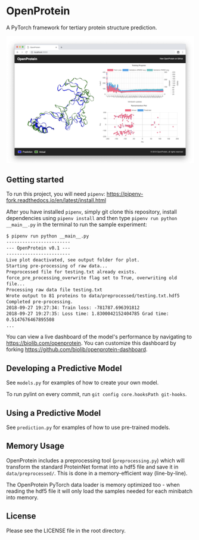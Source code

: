# OpenProtein

A PyTorch framework for tertiary protein structure prediction.

![Alt text](examplemodelrun.png?raw=true "OpenProtein")

## Getting started
To run this project, you will need `pipenv`: https://pipenv-fork.readthedocs.io/en/latest/install.html

After you have installed `pipenv`, simply git clone this repository, install dependencies using `pipenv install` and then type `pipenv run python __main__.py` in the terminal to run the sample experiment:

```
$ pipenv run python __main__.py
------------------------
--- OpenProtein v0.1 ---
------------------------
Live plot deactivated, see output folder for plot.
Starting pre-processing of raw data...
Preprocessed file for testing.txt already exists.
force_pre_processing_overwrite flag set to True, overwriting old file...
Processing raw data file testing.txt
Wrote output to 81 proteins to data/preprocessed/testing.txt.hdf5
Completed pre-processing.
2018-09-27 19:27:34: Train loss: -781787.696391812
2018-09-27 19:27:35: Loss time: 1.8300042152404785 Grad time: 0.5147676467895508
...
```

You can view a live dashboard of the model's performance by navigating to https://biolib.com/openprotein. You can customize this dashboard by forking https://github.com/biolib/openprotein-dashboard.

## Developing a Predictive Model
See `models.py` for examples of how to create your own model. 

To run pylint on every commit, run `git config core.hooksPath git-hooks`.

## Using a Predictive Model
See `prediction.py` for examples of how to use pre-trained models. 

## Memory Usage
OpenProtein includes a preprocessing tool (`preprocessing.py`) which will transform the standard ProteinNet format into a hdf5 file and save it in `data/preprocessed/`. This is done in a memory-efficient way (line-by-line). 

The OpenProtein PyTorch data loader is memory optimized too - when reading the hdf5 file it will only load the samples needed for each minibatch into memory.

## License
Please see the LICENSE file in the root directory.
